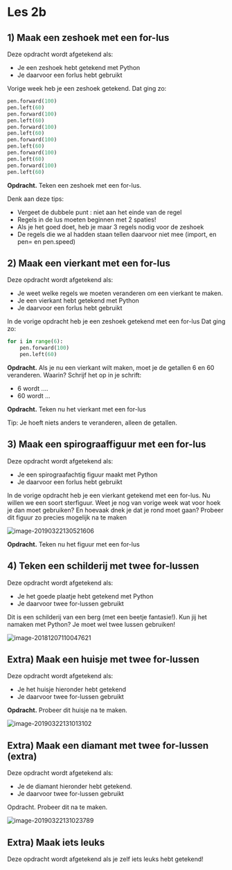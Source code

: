# Les 2b

## 1) Maak een zeshoek met een for-lus 

Deze opdracht wordt afgetekend als:

- Je een zeshoek hebt getekend met Python
- Je daarvoor een forlus hebt gebruikt

Vorige week heb je een zeshoek getekend. Dat ging zo:

```python
pen.forward(100)
pen.left(60)
pen.forward(100)
pen.left(60)
pen.forward(100)
pen.left(60)
pen.forward(100)
pen.left(60)
pen.forward(100)
pen.left(60)
pen.forward(100)
pen.left(60)
```

**Opdracht.** Teken een zeshoek met een for-lus.

Denk aan deze tips:

* Vergeet de dubbele punt : niet aan het einde van de regel
* Regels in de lus moeten beginnen met 2 spaties!
* Als je het goed doet, heb je maar 3 regels nodig voor de zeshoek 
* De regels die we al hadden staan tellen daarvoor niet mee (import, en pen= en pen.speed)


## 2) Maak een vierkant met een for-lus 

Deze opdracht wordt afgetekend als:

- Je weet welke regels we moeten veranderen om een vierkant te maken.
- Je een vierkant hebt getekend met Python
- Je daarvoor een forlus hebt gebruikt

In de vorige opdracht heb je een zeshoek getekend met een for-lus Dat ging zo:

```python
for i in range(6):
    pen.forward(100)
    pen.left(60)
```

**Opdracht.** Als je nu een vierkant wilt maken, moet je de getallen 6 en 60 veranderen. Waarin? 
Schrijf het op in je schrift:

* 6 wordt ....
* 60 wordt ...

**Opdracht.** Teken nu het vierkant met een for-lus

Tip: Je hoeft niets anders te veranderen, alleen de getallen.

## 3) Maak een spirograaffiguur met een for-lus

Deze opdracht wordt afgetekend als:

- Je een spirograafachtig figuur maakt met Python
- Je daarvoor een forlus hebt gebruikt

In de vorige opdracht heb je een vierkant getekend met een for-lus. Nu willen we een soort sterfiguur. Weet je nog van vorige week wat voor hoek je dan moet gebruiken? En hoevaak dnek je dat je rond moet gaan? Probeer dit figuur zo precies mogelijk na te maken

![image-20190322130521606](../../img/image-20190322130521606.png)

**Opdracht.** Teken nu het figuur met een for-lus

## 4) Teken een schilderij met twee for-lussen

Deze opdracht wordt afgetekend als:

- Je het goede plaatje hebt getekend met Python
- Je daarvoor twee for-lussen gebruikt

Dit is een schilderij van een berg (met een beetje fantasie!). Kun jij het namaken met Python? Je moet wel twee lussen gebruiken!

![image-20181207110047621](../../img/image-20181207110047621.png)


## Extra) Maak een huisje met twee for-lussen 

Deze opdracht wordt afgetekend als:

- Je het huisje hieronder hebt getekend
- Je daarvoor twee for-lussen gebruikt

**Opdracht.** Probeer dit huisje na te maken.

![image-20190322131013102](../../img/image-20190322131013102.png)

## Extra) Maak een diamant met twee for-lussen (extra)

Deze opdracht wordt afgetekend als:

- Je de diamant hieronder hebt getekend.
- Je daarvoor twee for-lussen gebruikt

Opdracht. Probeer dit na te maken.

![image-20190322131023789](../../img/image-20190322131023789.png)

## Extra) Maak iets leuks 

Deze opdracht wordt afgetekend als je zelf iets leuks hebt getekend!

